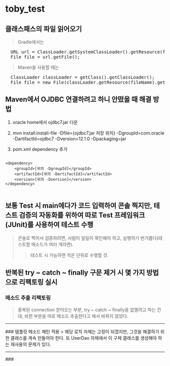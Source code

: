# toby_test
## 클래스패스의 파일 읽어오기
> Gradle에서는 
<pre>
  URL url = ClassLoader.getSystemClassLoader().getResource(fileName);
  File file = url.getFile();
</pre>

> Maven을 사용할 때는
<pre>
  ClassLoader classLoader = getClass().getClassLoader();
  File file = new File(classLoader.getResource(fileName).getFile());
</pre>

## Maven에서 OJDBC 연결하려고 하니 안떴을 때 해결 방법

1. oracle home에서 ojdbc7.jar 다운

2. mvn install:install-file -Dfile={ojdbc7.jar 저장 위치} -DgroupId=com.oracle -DartifactId=ojdbc7 -Dversion=12.1.0 -Dpackaging=jar

3. pom.xml dependency 추가
<pre>
<code>
&lt;dependency&gt;
    &lt;groupId&gt;[위의 -DgroupId]&lt;/groupId&gt;
    &lt;artifactId&gt;[위의 -DartifactId]&lt;/artifactId&gt;
    &lt;version&gt;[위의 -Dversion]&lt;/version&gt;
&lt;/dependency&gt;
</code>
</pre>

## 보통 Test 시 main에다가 코드 입력하여 콘솔 찍지만, 테스트 검증의 자동화를 위하여 따로 Test 프레임워크(JUnit)를 사용하여 테스트 수행
> 콘솔로 찍어서 검증하려면, 사람이 일일이 확인해야 하고, 실행하기 번거롭다(테스트할 메소드가 여러 개라면).
>> 테스트 시 가능하면 작은 단위로 수행할 것.

## 반복된 try ~ catch ~ finally 구문 제거 시 몇 가지 방법으로 리팩토링 실시
### 메소드 추출 리팩토링
> 중복된 connection 얻어오는 부분, try ~ catch ~ finally을 없앨려고 하는 건데, 바뀐 부분을 따로 메소드 추출한다고 해서 바뀌지 않았다.
<hr />
### 템플릿 메소드 패턴 적용
> 해당 로직 자체는 고정이 되겠지만, 그것을 해결하기 위한 클래스를 계속 만들어야 한다. 또 UserDao 자체에서 이 구체 클래스를 생성해야 하는 재사용의 문제가 있다.
<hr />
### 
